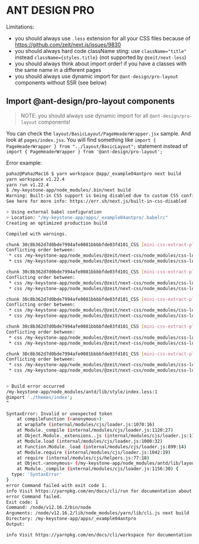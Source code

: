 # ANT DESIGN PRO #

Limitations:
 - you should always use `.less` extension for all your CSS files because of https://github.com/zeit/next.js/issues/9830
 - you should always hard code className sting: use `className="title"` instead `className={styles.title}` (not supported by `@zeit/next-less`)
 - you should always think about import order! if you have a classes with the same name in a different pages
 - you should always use dynamic import for `@ant-design/pro-layout` components without SSR (see below)

## Import @ant-design/pro-layout components ##

> NOTE: you should always use dynamic import for all `@ant-design/pro-layout` components!

You can check the `layout/BasicLayout/PageHeaderWrapper.jsx` sample. 
And look at `pages/index.jsx`. You will find something like `import { PageHeaderWrapper } from "../layout/BasicLayout";` 
statement instead of `import { PageHeaderWrapper } from '@ant-design/pro-layout';`

Error example:

```bash
pahaz@PahazMac16 $ yarn workspace @app/_example04antpro next build
yarn workspace v1.22.4
yarn run v1.22.4
$ /my-keystone-app/node_modules/.bin/next build
Warning: Built-in CSS support is being disabled due to custom CSS configuration being detected.
See here for more info: https://err.sh/next.js/built-in-css-disabled

> Using external babel configuration
> Location: "/my-keystone-app/apps/_example04antpro/.babelrc"
Creating an optimized production build  

Compiled with warnings.

chunk 30c8b362d7d0bde7994afe0081bbbbfde03fd101_CSS [mini-css-extract-plugin]
Conflicting order between:
 * css /my-keystone-app/node_modules/@zeit/next-css/node_modules/css-loader??ref--5-1!/my-keystone-app/node_modules/less-loader/dist/cjs.js??ref--5-2!/my-keystone-app/node_modules/antd/lib/spin/style/index.less
 * css /my-keystone-app/node_modules/@zeit/next-css/node_modules/css-loader??ref--5-1!/my-keystone-app/node_modules/less-loader/dist/cjs.js??ref--5-2!/my-keystone-app/node_modules/antd/lib/tooltip/style/index.less

chunk 30c8b362d7d0bde7994afe0081bbbbfde03fd101_CSS [mini-css-extract-plugin]
Conflicting order between:
 * css /my-keystone-app/node_modules/@zeit/next-css/node_modules/css-loader??ref--5-1!/my-keystone-app/node_modules/less-loader/dist/cjs.js??ref--5-2!./layout/BasicLayout/BasicLayout.less
 * css /my-keystone-app/node_modules/@zeit/next-css/node_modules/css-loader??ref--5-1!/my-keystone-app/node_modules/less-loader/dist/cjs.js??ref--5-2!/my-keystone-app/node_modules/antd/lib/tooltip/style/index.less

chunk 30c8b362d7d0bde7994afe0081bbbbfde03fd101_CSS [mini-css-extract-plugin]
Conflicting order between:
 * css /my-keystone-app/node_modules/@zeit/next-css/node_modules/css-loader??ref--5-1!/my-keystone-app/node_modules/less-loader/dist/cjs.js??ref--5-2!/my-keystone-app/node_modules/antd/lib/dropdown/style/index.less
 * css /my-keystone-app/node_modules/@zeit/next-css/node_modules/css-loader??ref--5-1!/my-keystone-app/node_modules/less-loader/dist/cjs.js??ref--5-2!/my-keystone-app/node_modules/antd/lib/tooltip/style/index.less

chunk 30c8b362d7d0bde7994afe0081bbbbfde03fd101_CSS [mini-css-extract-plugin]
Conflicting order between:
 * css /my-keystone-app/node_modules/@zeit/next-css/node_modules/css-loader??ref--5-1!/my-keystone-app/node_modules/less-loader/dist/cjs.js??ref--5-2!/my-keystone-app/node_modules/antd/lib/avatar/style/index.less
 * css /my-keystone-app/node_modules/@zeit/next-css/node_modules/css-loader??ref--5-1!/my-keystone-app/node_modules/less-loader/dist/cjs.js??ref--5-2!/my-keystone-app/node_modules/antd/lib/tooltip/style/index.less

chunk 30c8b362d7d0bde7994afe0081bbbbfde03fd101_CSS [mini-css-extract-plugin]
Conflicting order between:
 * css /my-keystone-app/node_modules/@zeit/next-css/node_modules/css-loader??ref--5-1!/my-keystone-app/node_modules/less-loader/dist/cjs.js??ref--5-2!/my-keystone-app/node_modules/antd/lib/menu/style/index.less
 * css /my-keystone-app/node_modules/@zeit/next-css/node_modules/css-loader??ref--5-1!/my-keystone-app/node_modules/less-loader/dist/cjs.js??ref--5-2!/my-keystone-app/node_modules/antd/lib/tooltip/style/index.less


> Build error occurred
/my-keystone-app/node_modules/antd/lib/style/index.less:1
@import './themes/index';
^

SyntaxError: Invalid or unexpected token
    at compileFunction (<anonymous>)
    at wrapSafe (internal/modules/cjs/loader.js:1070:16)
    at Module._compile (internal/modules/cjs/loader.js:1120:27)
    at Object.Module._extensions..js (internal/modules/cjs/loader.js:1176:10)
    at Module.load (internal/modules/cjs/loader.js:1000:32)
    at Function.Module._load (internal/modules/cjs/loader.js:899:14)
    at Module.require (internal/modules/cjs/loader.js:1042:19)
    at require (internal/modules/cjs/helpers.js:77:18)
    at Object.<anonymous> (/my-keystone-app/node_modules/antd/lib/layout/style/index.js:3:1)
    at Module._compile (internal/modules/cjs/loader.js:1156:30) {
  type: 'SyntaxError'
}
error Command failed with exit code 1.
info Visit https://yarnpkg.com/en/docs/cli/run for documentation about this command.
error Command failed.
Exit code: 1
Command: /node/v12.16.2/bin/node
Arguments: /node/v12.16.2/lib/node_modules/yarn/lib/cli.js next build
Directory: /my-keystone-app/apps/_example04antpro
Output:

info Visit https://yarnpkg.com/en/docs/cli/workspace for documentation about this command.
```
